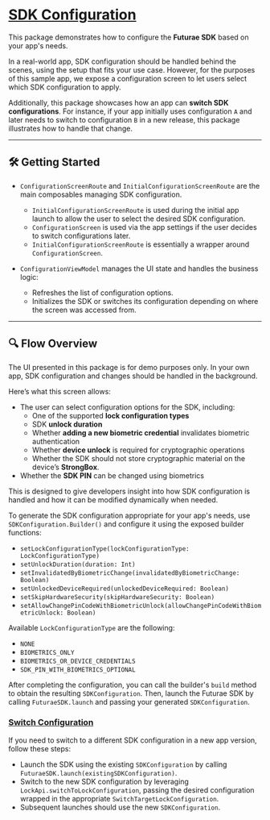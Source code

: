 # [SDK Configuration](https://www.futurae.com/docs/guide/futurae-sdks/mobile-sdk-android/#initialize-the-sdk)

This package demonstrates how to configure the **Futurae SDK** based on your app's needs.

In a real-world app, SDK configuration should be handled behind the scenes, using the setup that fits your use case. However, for the purposes of this sample app, we expose a configuration screen to let users select which SDK configuration to apply.

Additionally, this package showcases how an app can **switch SDK configurations**. For instance, if your app initially uses configuration `A` and later needs to switch to configuration `B` in a new release, this package illustrates how to handle that change.

---

## 🛠 Getting Started

- `ConfigurationScreenRoute` and `InitialConfigurationScreenRoute` are the main composables managing SDK configuration.
   - `InitialConfigurationScreenRoute` is used during the initial app launch to allow the user to select the desired SDK configuration.
   - `ConfigurationScreen` is used via the app settings if the user decides to switch configurations later.
   - `InitialConfigurationScreenRoute` is essentially a wrapper around `ConfigurationScreen`.

- `ConfigurationViewModel` manages the UI state and handles the business logic:
   - Refreshes the list of configuration options.
   - Initializes the SDK or switches its configuration depending on where the screen was accessed from.

---

## 🔍 Flow Overview

The UI presented in this package is for demo purposes only. In your own app, SDK configuration and changes should be handled in the background.

Here’s what this screen allows:

- The user can select configuration options for the SDK, including:
  - One of the supported **lock configuration types**
  - SDK **unlock duration**
  - Whether **adding a new biometric credential** invalidates biometric authentication
  - Whether **device unlock** is required for cryptographic operations
  - Whether the SDK should not store cryptographic material on the device’s **StrongBox**.
 - Whether the **SDK PIN** can be changed using biometrics

This is designed to give developers insight into how SDK configuration is handled and how it can be modified dynamically when needed.

To generate the SDK configuration appropriate for your app's needs, use `SDKConfiguration.Builder()` and configure it using the exposed builder functions:
  - `setLockConfigurationType(lockConfigurationType: LockConfigurationType)`
  - `setUnlockDuration(duration: Int)`
  - `setInvalidatedByBiometricChange(invalidatedByBiometricChange: Boolean)`
  - `setUnlockedDeviceRequired(unlockedDeviceRequired: Boolean)`
  - `setSkipHardwareSecurity(skipHardwareSecurity: Boolean)`
  - `setAllowChangePinCodeWithBiometricUnlock(allowChangePinCodeWithBiometricUnlock: Boolean)`

Available `LockConfigurationType` are the following:
  - `NONE`
  - `BIOMETRICS_ONLY`
  - `BIOMETRICS_OR_DEVICE_CREDENTIALS`
  - `SDK_PIN_WITH_BIOMETRICS_OPTIONAL`

After completing the configuration, you can call the builder's `build` method to obtain the resulting `SDKConfiguration`.
Then, launch the Futurae SDK by calling `FuturaeSDK.launch` and passing your generated `SDKConfiguration`.

### [Switch Configuration](https://www.futurae.com/docs/guide/futurae-sdks/mobile-sdk-android/#switch-sdk-configuration)

If you need to switch to a different SDK configuration in a new app version, follow these steps:
- Launch the SDK using the existing `SDKConfiguration` by calling `FuturaeSDK.launch(existingSDKConfiguration)`.
- Switch to the new SDK configuration by leveraging `LockApi.switchToLockConfiguration`, passing the desired configuration wrapped in the appropriate `SwitchTargetLockConfiguration`.
- Subsequent launches should use the new `SDKConfiguration`.